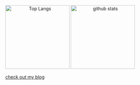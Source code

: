 <span align="center">
  <img alt="Top Langs" height="200px" src="https://github-readme-stats.vercel.app/api?username=Samma2009&show_icons=true&theme=one_dark_pro&count_private=false" />
  <img alt="github stats" height="200px" src="https://github-readme-stats.vercel.app/api/top-langs/?username=Samma2009&layout=compact&show_icons=true&theme=one_dark_pro&count_private=false" />
</span>

[check out my blog](https://samma2009.github.io/blog/)
